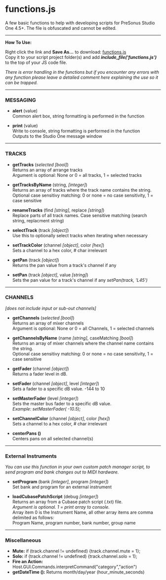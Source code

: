 # functions.js
A few basic functions to help with developing scripts for PreSonus Studio One 4.5+.  The file is obfuscated and cannot be edited. 

<HR>
    
**How To Use:**</br>

Right click the link and **Save As...** to download:
[functions.js](https://raw.githubusercontent.com/expressmix/studioone_functions/master/functions.js) </br>
Copy it to your script project folder(s) and add **_include_file('functions.js')_** to the top of your JS code file.

_There is error handling in the functions but if you encounter any errors with any function please leave a detailed comment here explaining the use so it can be trapped._

<HR>

### MESSAGING

- **alert** (value)</br>
Common alert box, string formatting is performed in the function

- **print** (value)</br>
Write to console, string formatting is performed in the function</br>
Outputs to the Studio One message window

<HR>

### TRACKS 

- **getTracks** (_selected [bool]_)</br>
Returns an array of arrange tracks</br>
Argument is optional: None or 0 = all tracks, 1 = selected tracks

- **getTracksByName** (string, _[integer]_)</br>
Returns an array of tracks where the track name contains the string. </br>
Optional case sensitivy matching: 0 or none = no case sensitivity, 1 = case sensitive 

- **renameTracks** (find _[string]_, replace _[string]_)</br>
Replace parts of all track names. Case sensitive matching (search string, replacment string)

- **selectTrack** (track _[object]_)</br>
Use this to optionally select tracks when iterating when necessary

- **setTrackColor** (channel _[object]_, color _[hex]_)</br>
Sets a channel to a hex color, # char irrelevant

- **getPan** (track _[object]_)</br>
Returns the pan value from a track's channel if any

- **setPan** (track _[object]_, value _[string]_)</br>
Sets the pan value for a track's channel if any
_setPan(track, 'L45')_

<HR>

### CHANNELS </br>
_[does not include input or sub-out channels]_

-  **getChannels** (_selected [bool]_)</br>
Returns an array of mixer channels</br>
Argument is optional: None or 0 = all Channels, 1 = selected channels

- **getChannelsByName** (name _[string]_, caseMatching _[bool]_)</br>
Returns an array of mixer channels where the channel name contains the string.</br> 
Optional case sensitivy matching: 0 or none = no case sensitivity, 1 = case sensitive 


- **getFader** (channel _[object]_)</br>
Returns a fader level in dB. 

- **setFader** (channel _[object]_, level _[integer]_)</br>
Sets a fader to a specific dB value.  -144 to 10

- **setMasterFader** (level _[integer]_)</br>
Sets the master bus fader to a specific dB value. </br>
_Example: setMasterFader( -10.5);_

- **setChannelColor** (channel _[object]_, color _[hex]_)</br>
 Sets a channel to a hex color, # char irrelevant
 
- **centerPans ()**</br>
Centers pans on all selected channel(s)

<HR>

### External Instruments 

_You can use this function in your own custom patch manager script, to send program and bank changes out to MIDI hardware._

   - **setProgram** (bank _[integer]_, program _[integer]_)</br>
    Set bank and program for an external instrument 
    
   - **loadCubasePatchScript** (debug _[integer]_)</br>
    Returns an array from a Cubase patch script (.txt) file.</br>
    _Argument is optional.  1 = print array to console.</br>_
    Array item 0 is the Instrument Name, all other array items are comma delimited as follows:</br>
    Program Name, program number, bank number, group name
    
    
<HR>

### Miscellaneous

- **Mute:** if (track.channel != undefined) {track.channel.mute = 1};
- **Solo:** if {track.channel != undefined) {track.channel.solo = 1);
- **Fire an Action:** Host.GUI.Commands.interpretCommand("category","action")
- **getDateTime ():** Returns month/day/year (hour_minute_seconds)
